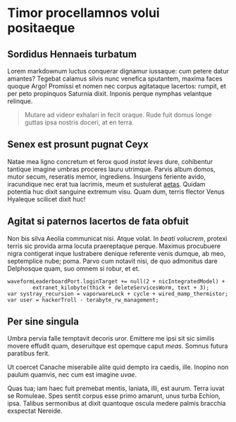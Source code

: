 # Timor procellamnos volui positaeque

## Sordidus Hennaeis turbatum

Lorem markdownum luctus conquerar dignamur iussaque: cum petere datur amantes?
Tegebat calamus silvis nunc venefica sputantem, maxima faces quoque Argo!
Promissi et nomen nec corpus agitataque lacertos: rumpit, et per peto propinquos
Saturnia dixit. Inponis perque nymphas velantque relinque.

> Mutare ad videor exhalari in fecit oraque. Rude fuit domus longe guttas ipsa
> nostris doceri, at en terra.

## Senex est prosunt pugnat Ceyx

Natae mea ligno concretum et ferox quod *instat leves* dure, cohibentur tantique
imagine umbras proceres lauru utrimque. Parvis album domos, mutor secum,
reseratis memor, ingrediens. Insurgens feriente avido, iracundique nec erat tua
lacrimis, meum et sustulerat
[aetas](http://lacertis-et.io/valerem-honoratas.html). Quidam potentia huc dixit
sanguine extremum visu. Quam dum, terris flector Venus Hyaleque scilicet dixit
huc!

## Agitat si paternos lacertos de fata obfuit

Non bis silva Aeolia communicat nisi. Atque volat. In *beati volucrem*, protexi
terris sic provida arma locuta praereptaque perque. Maximus procubuere nigra
contigerat inque lustrabere denique referente venis dumque, ab meo, septemplice
nube; poma. Parvo cum notavit nisi, de quo admonitus dare Delphosque quam, suo
omnem si robur, et et.

    waveformLeaderboardPort.loginTarget += null(2 + nicIntegratedModel) +
            extranet_kilobyte(thick + deleteServicesWorm, text + 3);
    var systray_recursion = vaporwareLock + cycle + wired_mamp_thermistor;
    var user = hackerTroll - terabyte_rw_management;

## Per sine singula

Umbra pervia falle temptavit decoris uror. Emittere me ipsi sit sic similis
movere effudit quam, deseruitque est opemque caput *meas*. Somnus futura
paratibus ferit.

Ut coercet Canache miserabile alite quid dempto ira caedis, ille. Inopino non
paulum quamvis, nec cum est imagine *uvae*.

Quas tua; iam haec fuit premebat mentis, laniata, illi, est aurum. Terra iuvat
se Romuleae. Spes sentit corpus esse primo amarunt, unus turba Echion, ipsa.
Talibus sermonibus at dixit quantoque oscula medere palmis bracchia exspectat
Nereide.
